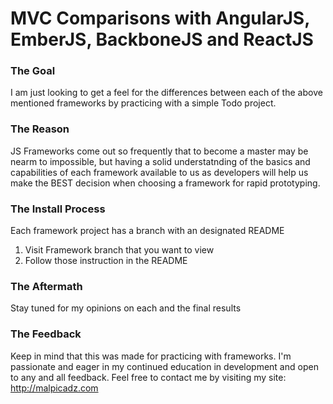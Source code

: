 # MVC Comparisons with AngularJS, EmberJS, BackboneJS and ReactJS

### The Goal 

I am just looking to get a feel for the differences between each of the above mentioned frameworks by practicing with a simple Todo project.

### The Reason

JS Frameworks come out so frequently that to become a master may be nearm to impossible, but having a solid understatnding of the basics and capabilities of each framework available to us as developers will help us make the BEST decision when choosing a framework for rapid prototyping.


### The Install Process 
Each framework project has a branch with an designated README

1. Visit Framework branch that you want to view
2. Follow those instruction in the README


### The Aftermath
Stay tuned for my opinions on each and the final results

### The Feedback
Keep in mind that this was made for practicing with frameworks. I'm passionate and eager in my continued education in development and open to any and all feedback. Feel free to contact me by visiting my site:
http://malpicadz.com


